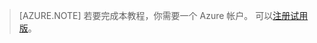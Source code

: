 ﻿> [AZURE.NOTE]
> 若要完成本教程，你需要一个 Azure 帐户。 可以<a href="/pricing/1rmb-trial/" target="_blank">注册试用版</a>。
> 
>
